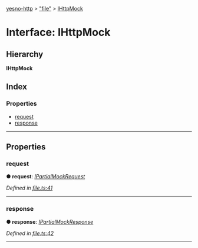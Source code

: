 [yesno-http](../README.md) > ["file"](../modules/_file_.md) > [IHttpMock](../interfaces/_file_.ihttpmock.md)

# Interface: IHttpMock

## Hierarchy

**IHttpMock**

## Index

### Properties

* [request](_file_.ihttpmock.md#request)
* [response](_file_.ihttpmock.md#response)

---

## Properties

<a id="request"></a>

###  request

**● request**: *[IPartialMockRequest](_file_.ipartialmockrequest.md)*

*Defined in [file.ts:41](https://github.com/FormidableLabs/yesno/blob/acc9f7a/src/file.ts#L41)*

___
<a id="response"></a>

###  response

**● response**: *[IPartialMockResponse](_file_.ipartialmockresponse.md)*

*Defined in [file.ts:42](https://github.com/FormidableLabs/yesno/blob/acc9f7a/src/file.ts#L42)*

___

